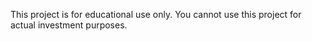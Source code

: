 This project is for educational use only.
You cannot use this project for actual investment purposes.
